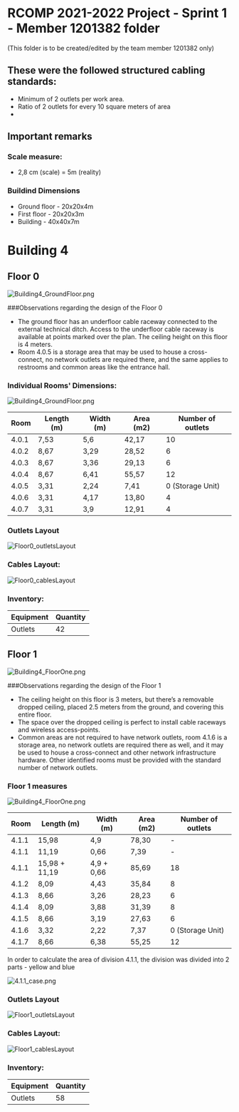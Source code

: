 RCOMP 2021-2022 Project - Sprint 1 - Member 1201382 folder
===========================================
(This folder is to be created/edited by the team member 1201382 only)

## These were the followed structured cabling standards:
- Minimum of 2 outlets per work area.
- Ratio of 2 outlets for every 10 square meters of area
- 


## Important remarks

### Scale measure:
- 2,8 cm (scale) = 5m (reality)
 
### Buildind Dimensions
* Ground floor - 20x20x4m 
* First floor - 20x20x3m
* Building - 40x40x7m

# Building 4

## Floor 0 
![Building4_GroundFloor.png](resources/Building4_GroundFloor.png)
 
###Observations regarding the design of the Floor 0
* The ground floor has an underfloor cable raceway connected to the external technical ditch. Access to the underfloor cable raceway is available at points marked over the plan. The ceiling height on this floor is 4 meters.
* Room 4.0.5 is a storage area that may be used to house a cross-connect, no network outlets are required there, and the same applies to restrooms and common areas like the entrance hall.

### Individual Rooms' Dimensions:
![Building4_GroundFloor.png](resources/Building4_GroundFloor_measured.png)

| Room  | Length (m) | Width (m) | Area (m2) | Number of outlets |
|-------|------------|-----------|-----------|-------------------|
| 4.0.1 | 7,53       | 5,6       | 42,17     | 10                | 
| 4.0.2 | 8,67       | 3,29      | 28,52     | 6                 |
| 4.0.3 | 8,67       | 3,36      | 29,13     | 6                 |
| 4.0.4 | 8,67       | 6,41      | 55,57     | 12                |
| 4.0.5 | 3,31       | 2,24      | 7,41      | 0 (Storage Unit)  |
| 4.0.6 | 3,31       | 4,17      | 13,80     | 4                 |
| 4.0.7 | 3,31       | 3,9       | 12,91     | 4                 |

### Outlets Layout

![Floor0_outletsLayout](resources/Building4_GroundFloor_outlets.png)

### Cables Layout:

![Floor0_cablesLayout](resources/Building4_GroundFloor_cables.png)

### Inventory:

| Equipment |	Quantity |
|-------------|------------|
|Outlets	  |	42		   |





## Floor 1
![Building4_FloorOne.png](resources/Building4_FloorOne.png)

###Observations regarding the design of the Floor 1
* The ceiling height on this floor is 3 meters, but there’s a removable dropped ceiling, placed 2.5 meters from the ground, and covering this entire floor. 
* The space over the dropped ceiling is perfect to install cable raceways and wireless access-points.
* Common areas are not required to have network outlets, room 4.1.6 is a storage area, no network outlets are required there as well, and it may be used to house a cross-connect and other network infrastructure hardware. Other identified rooms must be provided with the standard number of network outlets.

### Floor 1 measures
![Building4_FloorOne.png](resources/Building4_FloorOne_measured.png)

| Room  | Length (m) | Width (m) | Area (m2) | Number of outlets |
|-------|------------|-----------|-----------|-------------------|
| 4.1.1 | 15,98      | 4,9       | 78,30     | -                 | 
| 4.1.1 | 11,19      | 0,66      | 7,39      | -                 | 
| 4.1.1 | 15,98 + 11,19 | 4,9 + 0,66 | 85,69 | 18                | 
| 4.1.2 | 8,09       | 4,43      | 35,84     | 8                 |
| 4.1.3 | 8,66       | 3,26      | 28,23     | 6                 |
| 4.1.4 | 8,09       | 3,88      | 31,39     | 8                 |
| 4.1.5 | 8,66       | 3,19      | 27,63     | 6                 |
| 4.1.6 | 3,32       | 2,22      | 7,37      | 0 (Storage Unit)  |
| 4.1.7 | 8,66       | 6,38      | 55,25     | 12                |

In order to calculate the area of division 4.1.1, the division was divided into 2 parts - yellow and blue

![4.1.1_case.png](resources/floorOne_411case.png)

### Outlets Layout

![Floor1_outletsLayout](resources/Building4_FloorOne_outlets.png)

### Cables Layout:

![Floor1_cablesLayout](resources/Building4_FloorOne_cables.png)

### Inventory:

| Equipment |	Quantity |
|-------------|------------|
|Outlets	  |	58		   |
